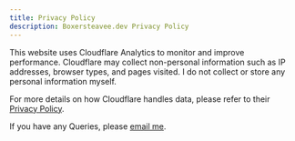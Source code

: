 ```yaml
---
title: Privacy Policy
description: Boxersteavee.dev Privacy Policy
---
```


This website uses Cloudflare Analytics to monitor and improve performance. Cloudflare may collect non-personal information such as IP addresses, browser types, and pages visited. I do not collect or store any personal information myself.

For more details on how Cloudflare handles data, please refer to their [Privacy Policy](https://www.cloudflare.com/privacypolicy/).

If you have any Queries, please [email me](mailto:ben@boxersteavee.dev).